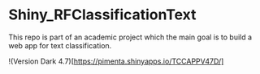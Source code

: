 # Shiny_RFClassificationText
This repo is part of an academic project which the main goal is to build a web app for text classification.


!(Version Dark 4.7)[https://pimenta.shinyapps.io/TCCAPPV47D/]
